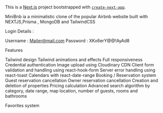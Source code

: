 This is a [Next.js](https://nextjs.org/) project bootstrapped with [`create-next-app`](https://github.com/vercel/next.js/tree/canary/packages/create-next-app).

MiniBnb ia a minimalistic clone of the popular Airbnb website built with NEXTJS,Prisma , MongoDB and TailwindCSS

Login Details :

Username : Mailer@mail.com
Password : XKx6erY@@!AyAd8

Features

Tailwind design
Tailwind animations and effects
Full responsiveness
Credential authentication
Image upload using Cloudinary CDN
Client form validation and handling using react-hook-form
Server error handling using react-toast
Calendars with react-date-range
Booking / Reservation system
Guest reservation cancellation
Owner reservation cancellation
Creation and deletion of properties
Pricing calculation
Advanced search algorithm by category, date range, map location, number of guests, rooms and bathrooms

Favorites system

